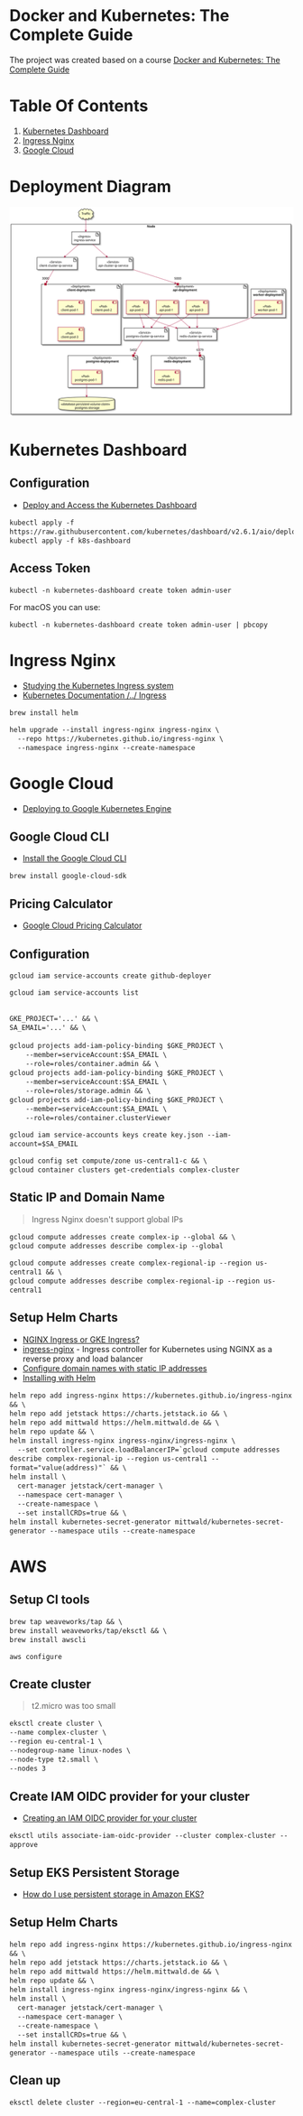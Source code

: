 # Docker and Kubernetes: The Complete Guide

The project was created based on a course [Docker and Kubernetes: The Complete Guide](https://www.udemy.com/course/docker-and-kubernetes-the-complete-guide)

# Table Of Contents

1. [Kubernetes Dashboard](#kubernetes-dashboard)
2. [Ingress Nginx](#ingress-nginx)
3. [Google Cloud](#google-cloud)

# Deployment Diagram

![](./docs/deployment.svg)

# Kubernetes Dashboard

## Configuration

* [Deploy and Access the Kubernetes Dashboard](https://kubernetes.io/docs/tasks/access-application-cluster/web-ui-dashboard/)

```shell
kubectl apply -f https://raw.githubusercontent.com/kubernetes/dashboard/v2.6.1/aio/deploy/recommended.yaml
kubectl apply -f k8s-dashboard
```

## Access Token

```shell
kubectl -n kubernetes-dashboard create token admin-user
```

For macOS you can use:
```shell
kubectl -n kubernetes-dashboard create token admin-user | pbcopy
```

# Ingress Nginx

* [Studying the Kubernetes Ingress system](https://www.joyfulbikeshedding.com/blog/2018-03-26-studying-the-kubernetes-ingress-system.html)
* [Kubernetes Documentation /../ Ingress](https://kubernetes.io/docs/concepts/services-networking/ingress/)

```shell
brew install helm
```

```shell
helm upgrade --install ingress-nginx ingress-nginx \
  --repo https://kubernetes.github.io/ingress-nginx \
  --namespace ingress-nginx --create-namespace
```

# Google Cloud

* [Deploying to Google Kubernetes Engine](https://docs.github.com/en/actions/deployment/deploying-to-your-cloud-provider/deploying-to-google-kubernetes-engine)

## Google Cloud CLI

* [Install the Google Cloud CLI](https://cloud.google.com/sdk/docs/install-sdk)

```shell
brew install google-cloud-sdk
```

## Pricing Calculator

* [Google Cloud Pricing Calculator](https://cloud.google.com/products/calculator)

## Configuration

```shell
gcloud iam service-accounts create github-deployer
```
```shell
gcloud iam service-accounts list
```

```shell

GKE_PROJECT='...' && \
SA_EMAIL='...' && \

gcloud projects add-iam-policy-binding $GKE_PROJECT \
	--member=serviceAccount:$SA_EMAIL \
	--role=roles/container.admin && \
gcloud projects add-iam-policy-binding $GKE_PROJECT \
	--member=serviceAccount:$SA_EMAIL \
	--role=roles/storage.admin && \
gcloud projects add-iam-policy-binding $GKE_PROJECT \
	--member=serviceAccount:$SA_EMAIL \
	--role=roles/container.clusterViewer
```

```shell
gcloud iam service-accounts keys create key.json --iam-account=$SA_EMAIL
```

```shell
gcloud config set compute/zone us-central1-c && \
gcloud container clusters get-credentials complex-cluster
```

## Static IP and Domain Name

> Ingress Nginx doesn't support global IPs

```shell
gcloud compute addresses create complex-ip --global && \
gcloud compute addresses describe complex-ip --global
```

```shell
gcloud compute addresses create complex-regional-ip --region us-central1 && \
gcloud compute addresses describe complex-regional-ip --region us-central1
```

## Setup Helm Charts

* [NGINX Ingress or GKE Ingress?](https://medium.com/@glen.yu/nginx-ingress-or-gke-ingress-d87dd9db504c)
* [ingress-nginx](https://artifacthub.io/packages/helm/ingress-nginx/ingress-nginx#configuration) - Ingress controller
for Kubernetes using NGINX as a reverse proxy and load balancer
* [Configure domain names with static IP addresses](https://cloud.google.com/kubernetes-engine/docs/tutorials/configuring-domain-name-static-ip)
* [Installing with Helm](https://cert-manager.io/docs/installation/helm/#installing-with-helm)

```shell
helm repo add ingress-nginx https://kubernetes.github.io/ingress-nginx && \
helm repo add jetstack https://charts.jetstack.io && \
helm repo add mittwald https://helm.mittwald.de && \
helm repo update && \
helm install ingress-nginx ingress-nginx/ingress-nginx \
  --set controller.service.loadBalancerIP=`gcloud compute addresses describe complex-regional-ip --region us-central1 --format="value(address)"` && \
helm install \
  cert-manager jetstack/cert-manager \
  --namespace cert-manager \
  --create-namespace \
  --set installCRDs=true && \
helm install kubernetes-secret-generator mittwald/kubernetes-secret-generator --namespace utils --create-namespace
```

# AWS

## Setup CI tools

```shell
brew tap weaveworks/tap && \
brew install weaveworks/tap/eksctl && \
brew install awscli
```

```shell
aws configure
```

## Create cluster

> t2.micro was too small

```shell
eksctl create cluster \
--name complex-cluster \
--region eu-central-1 \
--nodegroup-name linux-nodes \
--node-type t2.small \
--nodes 3
```

## Create IAM OIDC provider for your cluster

* [Creating an IAM OIDC provider for your cluster](https://docs.aws.amazon.com/eks/latest/userguide/enable-iam-roles-for-service-accounts.html)

```shell
eksctl utils associate-iam-oidc-provider --cluster complex-cluster --approve
```

## Setup EKS Persistent Storage

* [How do I use persistent storage in Amazon EKS?](https://aws.amazon.com/premiumsupport/knowledge-center/eks-persistent-storage/)

## Setup Helm Charts

```shell
helm repo add ingress-nginx https://kubernetes.github.io/ingress-nginx && \
helm repo add jetstack https://charts.jetstack.io && \
helm repo add mittwald https://helm.mittwald.de && \
helm repo update && \
helm install ingress-nginx ingress-nginx/ingress-nginx && \
helm install \
  cert-manager jetstack/cert-manager \
  --namespace cert-manager \
  --create-namespace \
  --set installCRDs=true && \
helm install kubernetes-secret-generator mittwald/kubernetes-secret-generator --namespace utils --create-namespace
```

## Clean up

```shell
eksctl delete cluster --region=eu-central-1 --name=complex-cluster
```